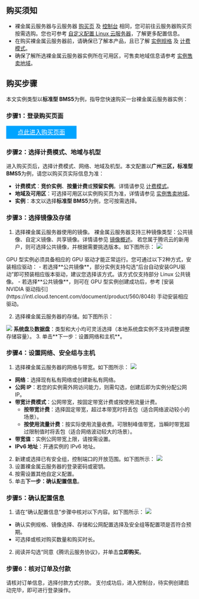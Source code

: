 ## 购买须知

- 裸金属云服务器与云服务器 <a href="https://buy.tencentcloud.com/cvm?tab=custom&step=1&devPayMode=hourly&regionId=1&zoneId=100006&projectId=-1&templateCreateMode=createLt">购买页</a> 及 [控制台](https://console.cloud.tencent.com/cvm) 相同，您可前往云服务器购买页按需选购。您也可参考 [自定义配置 Linux 云服务器](https://intl.cloud.tencent.com/document/product/213/10517)，了解更多配置信息。
- 在购买裸金属云服务器前，请确保已了解本产品，且已了解 [实例规格](https://www.tencentcloud.com/document/product/1171/52405) 及 [计费模式](https://www.tencentcloud.com/document/product/1171/52407)。
- 确保了解所选裸金属云服务器实例所在可用区，可售卖地域信息请参考 [实例售卖地域](https://www.tencentcloud.com/document/product/1171/52408)。

## 购买步骤

本文实例类型以**标准型 BMS5**为例，指导您快速购买一台裸金属云服务器实例：

### 步骤1：登录购买页面

<div style="background-color:#00A4FF; width: 190px; height: 35px; line-height:35px; text-align:center;"><a href="https://buy.tencentcloud.com/cvm?regionId=1&projectId=-1" target="_blank"  style="color: white; font-size:16px;" hotrep="document.guide.2764.btn2">点此进入购买页面</a></div>


### 步骤2：选择计费模式、地域与机型

进入购买页后，选择计费模式、网络、地域及机型。本文配置以**广州三区，标准型 BMS5**为例，请您以购买页实际信息为准：
- **计费模式**：**竞价实例**、**按量计费**或**预留实例**。详情请参见 [计费模式](https://intl.cloud.tencent.com/document/product/213/2180)。
- **地域及可用区**：可选择可用区以实例购买页为准，详情请参见 [实例售卖地域](https://www.tencentcloud.com/document/product/1171/52408)。
- **实例**：本文以选择**标准型 BMS5**为例，您可按需选择。


### 步骤3：选择镜像及存储

 1. 选择裸金属云服务器使用的镜像。
 裸金属云服务器支持三种镜像类型：公共镜像、自定义镜像、共享镜像。详情请参见 [镜像概述](https://intl.cloud.tencent.com/document/product/213/4940)。
若您属于腾讯云的新用户，则可选择公共镜像，并根据需要挑选版本。如下图所示：
![](https://staticintl.cloudcachetci.com/yehe/backend-news/avht237_%E4%BC%81%E4%B8%9A%E5%BE%AE%E4%BF%A1%E6%88%AA%E5%9B%BE_20221220173309.png)
<dx-alert infotype="notice" title="">
GPU 型实例必须具备相应的 GPU 驱动才能正常运行。您可通过以下2种方式，安装相应驱动：
    - 若选择**公共镜像**，部分实例支持勾选“后台自动安装GPU驱动”即可预装相应版本驱动，建议您选择该方式。该方式仅支持部分 Linux 公共镜像。
    - 若选择**公共镜像**，则可在 GPU 型实例创建成功后，参考 [安装 NVIDIA 驱动指引](https://intl.cloud.tencent.com/document/product/560/8048) 手动安装相应驱动。
</dx-alert>

2. 选择裸金属云服务器的存储。如下图所示：
<img src="https://staticintl.cloudcachetci.com/yehe/backend-news/w2fi477_%E4%BC%81%E4%B8%9A%E5%BE%AE%E4%BF%A1%E6%88%AA%E5%9B%BE_20221220173737.png"/>
<b>系统盘</b>及<b>数据盘</b>：类型和大小均可灵活选择（本地系统盘实例不支持调整调整存储容量）。
3. 单击**下一步：设置网络和主机**。


### 步骤4：设置网络、安全组与主机
1. 选择裸金属云服务器的网络与带宽。如下图所示：
![](https://staticintl.cloudcachetci.com/yehe/backend-news/LS7e396_%E4%BC%81%E4%B8%9A%E5%BE%AE%E4%BF%A1%E6%88%AA%E5%9B%BE_20221220174147.png)
 - **网络**：选择现有私有网络或创建新私有网络。
 - **公网 IP**：若您的实例需外网访问能力，则需勾选，创建后即为实例分配公网 IP。
 - **带宽计费模式**：公网带宽，按固定带宽计费或按使用流量计费。
    - **按带宽计费**：选择固定带宽，超过本带宽时将丢包（适合网络波动较小的场景）。
    - **按使用流量计费**：按实际使用流量收费。可限制峰值带宽，当瞬时带宽超过限制值时将丢包（适合网络波动较大的场景）。
 - **带宽值**：实例公网带宽上限，请按需设置。
 - **IPv6 地址**：开通实例的 IPv6 地址。
2. 新建或选择已有安全组，控制端口的开放范围。如下图所示：
![](https://staticintl.cloudcachetci.com/yehe/backend-news/j6Ej878_%E4%BC%81%E4%B8%9A%E5%BE%AE%E4%BF%A1%E6%88%AA%E5%9B%BE_20221220173935.png)
3. 设置裸金属云服务器的登录密码或密钥。
4. 按需设置其他自定义配置。
5. 单击**下一步：确认配置信息**。


### 步骤5：确认配置信息

1. 请在“确认配置信息”步骤中核对以下内容。如下图所示：
![](https://staticintl.cloudcachetci.com/yehe/backend-news/DTyn317_%E4%BC%81%E4%B8%9A%E5%BE%AE%E4%BF%A1%E6%88%AA%E5%9B%BE_20221220174428.png)
 - 确认实例规格、镜像选择、存储和公网配置选择及安全组等配置项是否符合预期。
 - 可选择或核对购买数量和购买时长。
2. 阅读并勾选“同意《腾讯云服务协议》，并单击**立即购买**。


### 步骤6：核对订单及付款

请核对订单信息，选择付款方式付款。
支付成功后，进入控制台，待实例创建启动完毕，即可进行登录操作。
